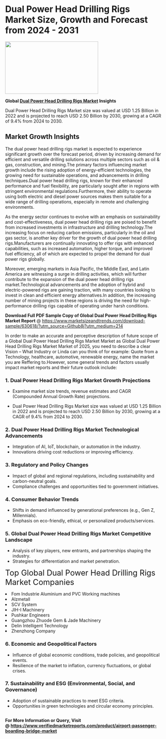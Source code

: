 <H1>Dual Power Head Drilling Rigs Market Size, Growth and Forecast from 2024 - 2031</H1><img class="aligncenter size-medium wp-image-584254" src="https://thirdeyenews.in/wp-content/uploads/2024/09/Global-Market-Research-300x168.jpeg" alt="" width="300" height="168" /><p><strong>Global&nbsp;<a href="https://www.marketsizeandtrends.com/download-sample/630618/?utm_source=Github8j?utm_medium=214">Dual Power Head Drilling Rigs Market</a> Insights</strong></p><p>Dual Power Head Drilling Rigs Market size was valued at USD 1.25 Billion in 2022 and is projected to reach USD 2.50 Billion by 2030, growing at a CAGR of 9.4% from 2024 to 2030.</p><p><h2>Market Growth Insights</h2> <p>The dual power head drilling rigs market is expected to experience significant growth over the forecast period, driven by increasing demand for efficient and versatile drilling solutions across multiple sectors such as oil & gas, construction, and mining.The primary factors influencing market growth include the rising adoption of energy-efficient technologies, the growing need for sustainable operations, and advancements in drilling techniques.Dual power head drilling rigs, known for their enhanced performance and fuel flexibility, are particularly sought after in regions with stringent environmental regulations.Furthermore, their ability to operate using both electric and diesel power sources makes them suitable for a wide range of drilling operations, especially in remote and challenging environments.</p> <p>As the energy sector continues to evolve with an emphasis on sustainability and cost-effectiveness, dual power head drilling rigs are poised to benefit from increased investments in infrastructure and drilling technology.The increasing focus on reducing carbon emissions, particularly in the oil and gas sector, is another key driver for the growth of dual power head drilling rigs.Manufacturers are continually innovating to offer rigs with enhanced capabilities, such as increased automation, higher torque, and improved fuel efficiency, all of which are expected to propel the demand for dual power rigs globally.</p> <p>Moreover, emerging markets in Asia Pacific, the Middle East, and Latin America are witnessing a surge in drilling activities, which will further contribute to the expansion of the dual power head drilling rigs market.Technological advancements and the adoption of hybrid and electric-powered rigs are gaining traction, with many countries looking to invest in clean and efficient energy alternatives.In addition, the increasing number of mining projects in these regions is driving the need for high-performance drilling rigs capable of operating under harsh conditions.</p> <p><span class=""><strong>Download Full PDF Sample Copy of Global Dual Power Head Drilling Rigs Market Report</strong> @ <a href="https://www.marketsizeandtrends.com/download-sample/630618/?utm_source=Github8j?utm_medium=214" target="_blank">https://www.marketsizeandtrends.com/download-sample/630618/?utm_source=Github8j?utm_medium=214</a></span></p><p>In order to make an accurate and perceptive description of future scope of a Global&nbsp;Dual Power Head Drilling Rigs Market Market as Global&nbsp;Dual Power Head Drilling Rigs Market Market of 2025, you need to describe a clear Vision &ndash; What Industry or Linda can you think of for example: Quote from a Technology, healthcare, automotive, renewable energy, name the market you are Reffering to.However, some general trends and factors usually impact market reports and their future outlook include:</p><h3>1.&nbsp;<strong>Dual Power Head Drilling Rigs Market Growth Projections</strong></h3><ul><li>Examine market size trends, revenue estimates and CAGR (Compounded Annual Growth Rate) projections.</li><li><p>Dual Power Head Drilling Rigs Market size was valued at USD 1.25 Billion in 2022 and is projected to reach USD 2.50 Billion by 2030, growing at a CAGR of 9.4% from 2024 to 2030.</p></li></ul><h3>2.&nbsp;<strong>Dual Power Head Drilling Rigs Market Technological Advancements</strong></h3><ul><li>Integration of AI, IoT, blockchain, or automation in the industry.</li><li>Innovations driving cost reductions or improving efficiency.</li></ul><h3>3.&nbsp;<strong>Regulatory and Policy Changes</strong></h3><ul><li>Impact of global and regional regulations, including sustainability and carbon-neutral goals.</li><li>Compliance challenges and opportunities tied to government initiatives.</li></ul><h3>4.&nbsp;<strong>Consumer Behavior Trends</strong></h3><ul><li>Shifts in demand influenced by generational preferences (e.g., Gen Z, Millennials).</li><li>Emphasis on eco-friendly, ethical, or personalized products/services.</li></ul><h3>5.&nbsp;<strong>Global Dual Power Head Drilling Rigs Market Competitive Landscape</strong></h3><ul><li>Analysis of key players, new entrants, and partnerships shaping the industry.</li><li>Strategies for differentiation and market penetration.</li></ul><p data-pm-slice="1 1 []"><span style="color: inherit; font-family: inherit; font-size: 25px;">Top Global Dual Power Head Drilling Rigs Market Companies</span></p><div class="" data-test-id=""><p><li>Fom Industrie Aluminium and PVC Working machines</li><li> Alzmetall</li><li> SCV System</li><li> JIH-I Machinery</li><li> Pushkar Engineers</li><li> Guangzhou Zhuode Gem & Jade Machinery</li><li> Delin Intelligent Technology</li><li> Zhenzhong Company</li></p></div><h3>6.&nbsp;<strong>Economic and Geopolitical Factors</strong></h3><ul><li>Influence of global economic conditions, trade policies, and geopolitical events.</li><li>Resilience of the market to inflation, currency fluctuations, or global crises.</li></ul><h3>7.&nbsp;<strong>Sustainability and ESG (Environmental, Social, and Governance)</strong></h3><ul><li>Adoption of sustainable practices to meet ESG criteria.</li><li>Opportunities in green technologies and circular economy principles.</li></ul><h2><strong style="font-size: 14px;">For More Information or Query, Visit @&nbsp;</strong><a style="background-color: #ffffff; font-size: 14px;" href="https://www.marketsizeandtrends.com/report/dual-power-head-drilling-rigs-market/" target="_blank">https://www.verifiedmarketreports.com/product/airport-passenger-boarding-bridge-market</a></h2>
